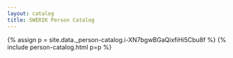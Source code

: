 ```yaml
---
layout: catalog
title: SWERIK Person Catalog
---
```

{% assign p = site.data._person-catalog.i-XN7bgwBGaQixfiHi5Cbu8f %}
{% include person-catalog.html p=p %}

